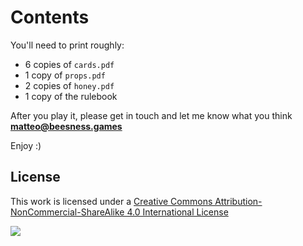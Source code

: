 # Contents

You'll need to print roughly:

* 6 copies of `cards.pdf`
* 1 copy of `props.pdf`
* 2 copies of `honey.pdf`
* 1 copy of the rulebook

After you play it, please get in touch and let me know what you think **matteo@beesness.games**

Enjoy :)


## License

This work is licensed under a [Creative Commons Attribution-NonCommercial-ShareAlike 4.0 International License](http://creativecommons.org/licenses/by-nc-sa/4.0)

[![](http://mirrors.creativecommons.org/presskit/buttons/88x31/svg/by-nc-sa.svg)](http://creativecommons.org/licenses/by-nc-sa/4.0)